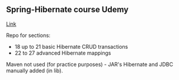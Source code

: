 ## Spring-Hibernate course Udemy
[Link](https://www.udemy.com/course/spring-hibernate-tutorial/)

Repo for sections: 
- 18 up to 21 basic Hibernate CRUD transactions
- 22 to 27 advanced Hibernate mappings

Maven not used (for practice purposes) - JAR's Hibernate and JDBC manually 
added (in lib).
